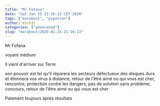 ```yaml
---
title: "Mr Fofana"
date: "Sat Jan 25 21:16:13 CET 2020"
tags: ["marabout", "pipotron"]
author: m1ch3l
categories: ["generated"]
slug: "marabout/2020-01-25-21:16:13"
---
```


Mr Fofana

voyant médium

Il vient d'arriver sur Terre

son pouvoir est tel qu'il réparera les secteurs défectueux des disques durs et éliminera vos virus à distance, retour de l'être aimé ou qui vous est cher, rencontre, protection contre les dangers, pas de solution sans problème, concours, retour de l'être aimé ou qui vous est cher

Paiement toujours après résultats
